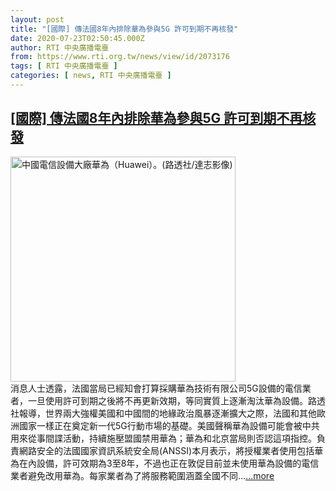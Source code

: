 ```yaml
---
layout: post
title: "[國際] 傳法國8年內排除華為參與5G 許可到期不再核發"
date: 2020-07-23T02:50:45.000Z
author: RTI 中央廣播電臺
from: https://www.rti.org.tw/news/view/id/2073176
tags: [ RTI 中央廣播電臺 ]
categories: [ news, RTI 中央廣播電臺 ]
---
```

<!--1595472645000-->
[[國際] 傳法國8年內排除華為參與5G 許可到期不再核發](https://www.rti.org.tw/news/view/id/2073176)
------

<div>
<img src="https://static.rti.org.tw/assets/thumbnails/2019/12/13/181cab25f63d722651784a57404421bd.jpg" width="360" alt="中國電信設備大廠華為（Huawei）。(路透社/達志影像)" title="中國電信設備大廠華為（Huawei）。(路透社/達志影像)"><br>消息人士透露，法國當局已經知會打算採購華為技術有限公司5G設備的電信業者，一旦使用許可到期之後將不再更新效期，等同實質上逐漸淘汰華為設備。路透社報導，世界兩大強權美國和中國間的地緣政治風暴逐漸擴大之際，法國和其他歐洲國家一樣正在奠定新一代5G行動市場的基礎。美國聲稱華為設備可能會被中共用來從事間諜活動，持續施壓盟國禁用華為；華為和北京當局則否認這項指控。負責網路安全的法國國家資訊系統安全局(ANSSI)本月表示，將授權業者使用包括華為在內設備，許可效期為3至8年，不過也正在敦促目前並未使用華為設備的電信業者避免改用華為。每家業者為了將服務範圍涵蓋全國不同...<a target="_blank" href="https://www.rti.org.tw/news/view/id/2073176">...more</a>
</div>
